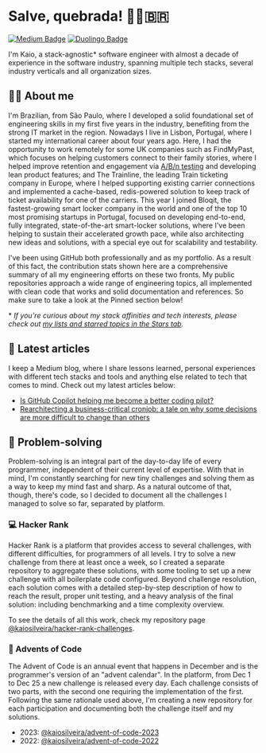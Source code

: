 # Salve, quebrada! ✊🏽🇧🇷

[![Medium Badge](https://img.shields.io/badge/Medium-12100E?style=for-the-badge&logo=medium&logoColor=white)](https://medium.com/@kaiosilveira)
[![Duolingo Badge](https://img.shields.io/badge/Duolingo-12100E?style=for-the-badge&logo=Duolingo&logoColor=white)](https://www.duolingo.com/profile/silveirakaio)

I'm Kaio, a stack-agnostic* software engineer with almost a decade of experience in the software industry, spanning multiple tech stacks, several industry verticals and all organization sizes.

## 👋🏽 About me

I'm Brazilian, from São Paulo, where I developed a solid foundational set of engineering skills in my first five years in the industry, benefiting from the strong IT market in the region. Nowadays I live in Lisbon, Portugal, where I started my international career about four years ago. Here, I had the opportunity to work remotely for some UK companies such as FindMyPast, which focuses on helping customers connect to their family stories, where I helped improve retention and engagement via [A/B/n testing](https://github.com/kaiosilveira/ab-testing-web-app) and developing lean product features; and The Trainline, the leading Train ticketing company in Europe, where I helped supporting existing carrier connections and implemented a cache-based, redis-powered solution to keep track of ticket availability for one of the carriers. This year I joined Bloqit, the fastest-growing smart locker company in the world and one of the top 10 most promising startups in Portugal, focused on developing end-to-end, fully integrated, state-of-the-art smart-locker solutions, where I've been helping to sustain their accelerated growth pace, while also architecting new ideas and solutions, with a special eye out for scalability and testability.

I've been using GitHub both professionally and as my portfolio. As a result of this fact, the contribution stats shown here are a comprehensive summary of all my engineering efforts on these two fronts. My public repositories approach a wide range of engineering topics, all implemented with clean code that works and solid documentation and references. So make sure to take a look at the Pinned section below!

\* _If you're curious about my stack affinities and tech interests, please check out [my lists and starred topics in the Stars tab](https://github.com/kaiosilveira?tab=stars)._

## 📝 Latest articles

I keep a Medium blog, where I share lessons learned, personal experiences with different tech stacks and tools and anything else related to tech that comes to mind. Check out my latest articles below:

- [Is GitHub Copilot helping me become a better coding pilot?](https://medium.com/@kaiosilveira/is-github-copilot-helping-me-become-a-better-coding-pilot-5570475e0a27)
- [Rearchitecting a business-critical cronjob: a tale on why some decisions are more difficult to change than others](https://medium.com/@kaiosilveira/rearchitecting-a-business-critical-cronjob-a-tale-on-why-some-decisions-are-more-difficult-to-7cea70db5062)

## 🧩 Problem-solving

Problem-solving is an integral part of the day-to-day life of every programmer, independent of their current level of expertise. With that in mind, I'm constantly searching for new tiny challenges and solving them as a way to keep my mind fast and sharp. As a natural outcome of that, though, there's code, so I decided to document all the challenges I managed to solve so far, separated by platform.

### 💻 Hacker Rank

Hacker Rank is a platform that provides access to several challenges, with different difficulties, for programmers of all levels. I try to solve a new challenge from there at least once a week, so I created a separate repository to aggregate these solutions, with some tooling to set up a new challenge with all boilerplate code configured. Beyond challenge resolution, each solution comes with a detailed step-by-step description of how to reach the result, proper unit testing, and a heavy analysis of the final solution: including benchmarking and a time complexity overview.

To see the details of all this work, check my repository page [@kaiosilveira/hacker-rank-challenges](https://github.com/kaiosilveira/hacker-rank-challenges).

### 🎄 Advents of Code

The Advent of Code is an annual event that happens in December and is the programmer's version of an "advent calendar". In the platform, from Dec 1 to Dec 25 a new challenge is released every day. Each challenge consists of two parts, with the second one requiring the implementation of the first. Following the same rationale used above, I'm creating a new repository for each participation and documenting both the challenge itself and my solutions.

- 2023: [@kaiosilveira/advent-of-code-2023](https://github.com/kaiosilveira/advent-of-code-2023)
- 2022: [@kaiosilveira/advent-of-code-2022](https://github.com/kaiosilveira/advent-of-code-2022)
